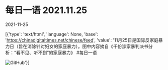 # 每日一语 2021.11.25

2021-11-25

[{'type': 'text/html', 'language': None, 'base': 'https://chinadigitaltimes.net/chinese/feed', 'value': '11月25日是国际反家庭暴力日（旨在消除针对妇女的家庭暴力）。图中内容摘自《千份涉家暴判决书分析：“看不见、听不到”的家庭暴力》 #每日一语  

![GitHub](https://chinadigitaltimes.net/chinese/files/2021/11/image-1637828275579.png)'}]